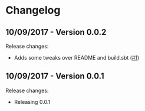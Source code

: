 # Changelog

## 10/09/2017 - Version 0.0.2

Release changes:

* Adds some tweaks over README and build.sbt ([#1](https://github.com/frees-io/sbt-frees-protogen/pull/1))


## 10/09/2017 - Version 0.0.1

Release changes:

* Releasing 0.0.1